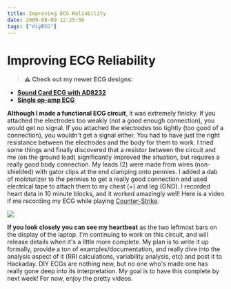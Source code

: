 ```yaml
---
title: Improving ECG Reliability
date: 2009-08-09 12:25:50
tags: ["diyECG"]
---
```


# Improving ECG Reliability

> **⚠️ Check out my newer ECG designs:** 
* [**Sound Card ECG with AD8232**](https://swharden.com/blog/2019-03-15-sound-card-ecg-with-ad8232/)
* [**Single op-amp ECG**](https://swharden.com/blog/2016-08-08-diy-ecg-with-1-op-amp/)

__Although I made a functional ECG circuit__, it was extremely finicky. If you attached the electrodes too weakly (not a good enough connection), you would get no signal. If you attached the electrodes too tightly (too good of a connection), you wouldn't get a signal either. You had to have just the right resistance between the electrodes and the body for them to work. I tried some things and finally discovered that a resistor between the circuit and me (on the ground lead) significantly improved the situation, but requires a really good body connection. My leads (2) were made from wires (non-shielded) with gator clips at the end clamping onto pennies. I added a dab of moisturizer to the pennies to get a really good connection and used electrical tape to attach them to my chest (+) and leg (GND). I recorded heart data in 10 minute blocks, and it worked amazingly well! Here is a video if me recording my ECG while playing [Counter-Strike](http://en.wikipedia.org/wiki/Counter-Strike).

![](https://www.youtube.com/embed/izet7cgtMjU)

__If you look closely you can see my heartbeat__ as the two leftmost bars on the display of the laptop. I'm continuing to work on this circuit, and will release details when it's a little more complete. My plan is to write it up formally, provide a ton of examples/documentation, and really dive into the analysis aspect of it (RRI calculations, variability analysis, etc) and post it to Hackaday. DIY ECGs are nothing new, but no one who's made one has really gone deep into its interpretation. My goal is to have this complete by next week! For now, enjoy the pretty videos.
